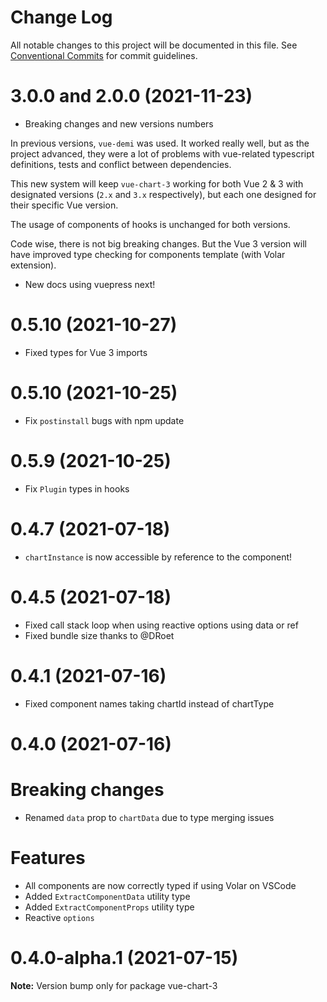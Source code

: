 # Change Log

All notable changes to this project will be documented in this file.
See [Conventional Commits](https://conventionalcommits.org) for commit guidelines.

# 3.0.0 and 2.0.0 (2021-11-23)

- Breaking changes and new versions numbers

In previous versions, `vue-demi` was used. It worked really well, but as the project advanced, they were a lot of problems with vue-related typescript definitions, tests and conflict between dependencies.

This new system will keep `vue-chart-3` working for both Vue 2 & 3 with designated versions (`2.x` and `3.x` respectively), but each one designed for their specific Vue version.

The usage of components of hooks is unchanged for both versions.

Code wise, there is not big breaking changes. But the Vue 3 version will have improved type checking for components template (with Volar extension).

- New docs using vuepress next!

# 0.5.10 (2021-10-27)

- Fixed types for Vue 3 imports

# 0.5.10 (2021-10-25)

- Fix `postinstall` bugs with npm update

# 0.5.9 (2021-10-25)

- Fix `Plugin` types in hooks

# 0.4.7 (2021-07-18)

- `chartInstance` is now accessible by reference to the component!

# 0.4.5 (2021-07-18)

- Fixed call stack loop when using reactive options using data or ref
- Fixed bundle size thanks to @DRoet

# 0.4.1 (2021-07-16)

- Fixed component names taking chartId instead of chartType

# 0.4.0 (2021-07-16)

# Breaking changes

- Renamed `data` prop to `chartData` due to type merging issues

# Features

- All components are now correctly typed if using Volar on VSCode
- Added `ExtractComponentData` utility type
- Added `ExtractComponentProps` utility type
- Reactive `options`

# 0.4.0-alpha.1 (2021-07-15)

**Note:** Version bump only for package vue-chart-3
